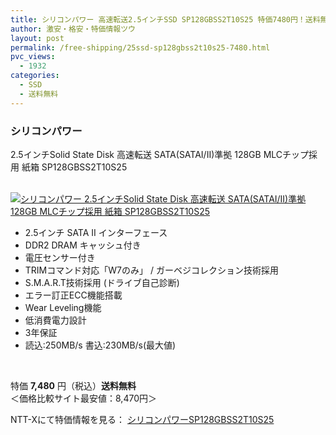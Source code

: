 ```yaml
---
title: シリコンパワー 高速転送2.5インチSSD SP128GBSS2T10S25 特価7480円！送料無料！
author: 激安・格安・特価情報ツウ
layout: post
permalink: /free-shipping/25ssd-sp128gbss2t10s25-7480.html
pvc_views:
  - 1932
categories:
  - SSD
  - 送料無料
---
```

### シリコンパワー  
2.5インチSolid State Disk 高速転送 SATA(SATAI/II)準拠 128GB MLCチップ採用 紙箱 SP128GBSS2T10S25

<div class="img-bg2 img_L">
  <a href="http://px.a8.net/svt/ejp?a8mat=ZYP6S+8IMA3E+S1Q+BWGDT&#038;a8ejpredirect=http://nttxstore.jp/_II_SL14002934" target="_blank"><br /> <img border="0" alt="シリコンパワー 2.5インチSolid State Disk 高速転送 SATA(SATAI/II)準拠 128GB MLCチップ採用 紙箱 SP128GBSS2T10S25" src="http://i0.wp.com/image.nttxstore.jp/l2_images/S/SL/SL14002934.jpg?w=120" data-recalc-dims="1" /></a>
</div>

<!--more-->

  * 2.5インチ SATA II インターフェース
  * DDR2 DRAM キャッシュ付き
  * 電圧センサー付き
  * TRIMコマンド対応「W7のみ」 / ガーベジコレクション技術採用
  * S.M.A.R.T技術採用 (ドライブ自己診断)
  * エラー訂正ECC機能搭載
  * Wear Leveling機能
  * 低消費電力設計
  * 3年保証
  * 読込:250MB/s 書込:230MB/s(最大値)

<br clear="all" /> 

特価 <span class="tokka-price"><strong>7,480</strong></span> 円（税込）**送料無料**  
＜価格比較サイト最安値：8,470円＞

NTT-Xにて特価情報を見る： <span class="fs150p"><a href="http://px.a8.net/svt/ejp?a8mat=ZYP6S+8IMA3E+S1Q+BWGDT&#038;a8ejpredirect=http://nttxstore.jp/_II_SL14002934" target="_blank">シリコンパワーSP128GBSS2T10S25</a></span>